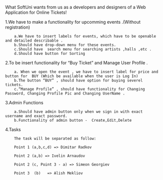 What SoftUni wants from us as a developers and designers of a Web Application  for  Online Tickets!

1.We have to make a functionality for upcomming events .(Without registration)

		a.We have to insert labels for events, which have to be openable and detailed describable .
		b.Should have drop-down menu for these events.
		c.Should have  search menu for searching artists ,halls ,etc .
		d.Should have button for Sorting 
		
2.To be insert functionality for “Buy Ticket” and Manage  User Profile .

		a. When we open the event , we have to insert label for price and button for  BUY (Which be available when the user is Log In)
		b.The button “BUY” , should have option for buying severel tickets.  
		c.“Manage Profile” , should have functionality for Changing Password, Changing Profile Pic and Changing UserName .
		
3.Admin Functions

		a.Should have admin button only when we sign in with exact username and exact password. 
		b.Functionality of admin button -  Create,Edit,Delete
4.Tasks
		
		
		The task will be separated as follow:
		
		Point 1 (a,b,c,d) => Dimitar Radkov
		
		Point 2 (a,b) => Ivelin Arnaudov
		
		Point 2 (c, Point 3 - a) => Simeon Georgiev
		
		Point 3  (b)   => Alish Mekliov
